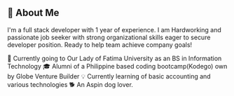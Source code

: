 ## 🚀 About Me
I'm a full stack developer with 1 year of experience. I am Hardworking and passionate job seeker with strong organizational skills eager to secure developer position. Ready to help team achieve company goals!

🏫 Currently going to Our Lady of Fatima University as an BS in Information Technology
🎓 Alumni of a Philippine based coding bootcamp(Kodego) own by Globe Venture Builder
💡 Currently learning of basic accounting and various technologies
🐕 An Aspin dog lover.
